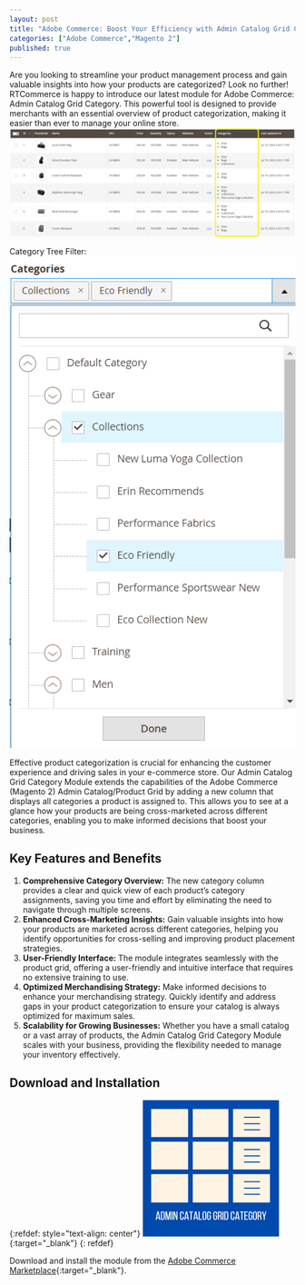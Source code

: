```yaml
---
layout: post
title: "Adobe Commerce: Boost Your Efficiency with Admin Catalog Grid Category & Filter"
categories: ["Adobe Commerce","Magento 2"]
published: true
---
```

Are you looking to streamline your product management process and gain valuable insights into how your products are categorized? Look no further! RTCommerce is happy to introduce our latest module for Adobe Commerce: Admin Catalog Grid Category. This powerful tool is designed to provide merchants with an essential overview of product categorization, making it easier than ever to manage your online store.
![alt text](/images/admin-catalog-grid-category/screenshot.png)

Category Tree Filter:
![alt text](/images/admin-catalog-grid-category/screenshot_filter.png)

Effective product categorization is crucial for enhancing the customer experience and driving sales in your e-commerce store. Our Admin Catalog Grid Category Module extends the capabilities of the Adobe Commerce (Magento 2) Admin Catalog/Product Grid by adding a new column that displays all categories a product is assigned to. This allows you to see at a glance how your products are being cross-marketed across different categories, enabling you to make informed decisions that boost your business.

## Key Features and Benefits

1. **Comprehensive Category Overview:** The new category column provides a clear and quick view of each product’s category assignments, saving you time and effort by eliminating the need to navigate through multiple screens.
2. **Enhanced Cross-Marketing Insights:** Gain valuable insights into how your products are marketed across different categories, helping you identify opportunities for cross-selling and improving product placement strategies.
3. **User-Friendly Interface:** The module integrates seamlessly with the product grid, offering a user-friendly and intuitive interface that requires no extensive training to use.
4. **Optimized Merchandising Strategy:** Make informed decisions to enhance your merchandising strategy. Quickly identify and address gaps in your product categorization to ensure your catalog is always optimized for maximum sales.
5. **Scalability for Growing Businesses:** Whether you have a small catalog or a vast array of products, the Admin Catalog Grid Category Module scales with your business, providing the flexibility needed to manage your inventory effectively.

## Download and Installation
{:refdef: style="text-align: center"}
[![RTCommerce admin catalog grid category](/images/admin-catalog-grid-category/icon.png)](https://commercemarketplace.adobe.com/rtcommerce-admin-catalog-grid-category.html){:target="_blank"}
{: refdef}

Download and install the module from the [Adobe Commerce Marketplace](https://commercemarketplace.adobe.com/rtcommerce-admin-catalog-grid-category.html){:target="_blank"}.
